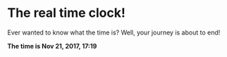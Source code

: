 # The real time clock!

Ever wanted to know what the time is? Well, your journey is about to end!

**The time is Nov 21, 2017, 17:19**